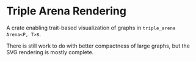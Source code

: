 # Triple Arena Rendering

A crate enabling trait-based visualization of graphs in `triple_arena` `Arena<P, T>`s.

There is still work to do with better compactness of large graphs, but the SVG rendering is mostly
complete.
